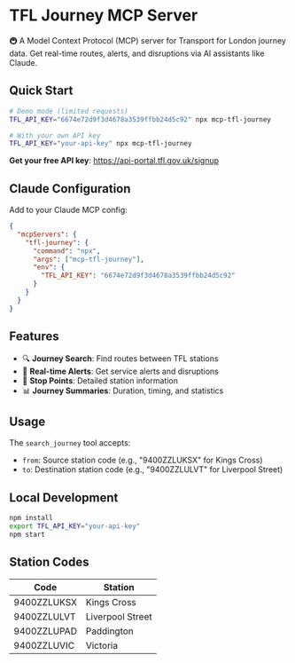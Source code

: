 # TFL Journey MCP Server

🚇 A Model Context Protocol (MCP) server for Transport for London journey data. Get real-time routes, alerts, and disruptions via AI assistants like Claude.

## Quick Start

```bash
# Demo mode (limited requests)
TFL_API_KEY="6674e72d9f3d4678a3539ffbb24d5c92" npx mcp-tfl-journey

# With your own API key
TFL_API_KEY="your-api-key" npx mcp-tfl-journey
```

**Get your free API key**: https://api-portal.tfl.gov.uk/signup

## Claude Configuration

Add to your Claude MCP config:

```json
{
  "mcpServers": {
    "tfl-journey": {
      "command": "npx",
      "args": ["mcp-tfl-journey"],
      "env": {
        "TFL_API_KEY": "6674e72d9f3d4678a3539ffbb24d5c92"
      }
    }
  }
}
```

## Features

- 🔍 **Journey Search**: Find routes between TFL stations
- 🚨 **Real-time Alerts**: Get service alerts and disruptions
- 📍 **Stop Points**: Detailed station information
- 📊 **Journey Summaries**: Duration, timing, and statistics

## Usage

The `search_journey` tool accepts:
- `from`: Source station code (e.g., "9400ZZLUKSX" for Kings Cross)
- `to`: Destination station code (e.g., "9400ZZLULVT" for Liverpool Street)

## Local Development

```bash
npm install
export TFL_API_KEY="your-api-key"
npm start
```

## Station Codes

| Code | Station |
|------|---------|
| 9400ZZLUKSX | Kings Cross |
| 9400ZZLULVT | Liverpool Street |
| 9400ZZLUPAD | Paddington |
| 9400ZZLUVIC | Victoria |
